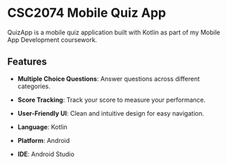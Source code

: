 # CSC2074 Mobile Quiz App

QuizApp is a mobile quiz application built with Kotlin as part of my Mobile App Development coursework.

## Features
- **Multiple Choice Questions**: Answer questions across different categories.
- **Score Tracking**: Track your score to measure your performance.
- **User-Friendly UI**: Clean and intuitive design for easy navigation.

- **Language**: Kotlin
- **Platform**: Android
- **IDE**: Android Studio
